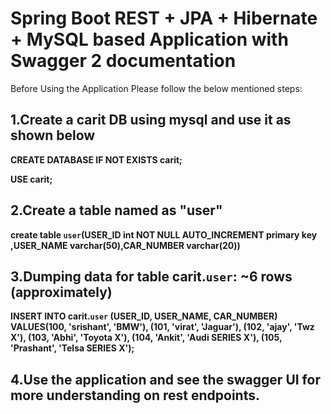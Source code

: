 # Spring Boot REST + JPA + Hibernate + MySQL based Application with Swagger 2 documentation

Before Using the Application Please follow the below mentioned steps:


## 1.Create a carit DB using mysql and use it as shown below ##

**CREATE DATABASE IF NOT EXISTS carit;**

__USE carit;__

## 2.Create a table named as "user" ##

**create table `user`(USER_ID int NOT NULL AUTO_INCREMENT primary key ,USER_NAME varchar(50),CAR_NUMBER varchar(20))**

## 3.Dumping data for table carit.`user`: ~6 rows (approximately) ##

**INSERT INTO carit.`user`
(USER_ID, USER_NAME, CAR_NUMBER)
VALUES(100, 'srishant', 'BMW'),
(101, 'virat', 'Jaguar'),
(102, 'ajay', 'Twz X'),
(103, 'Abhi', 'Toyota X'),
(104, 'Ankit', 'Audi SERIES X'),
(105, 'Prashant', 'Telsa SERIES X');**

## 4.Use the application and see the swagger UI for more understanding on rest endpoints. ##
